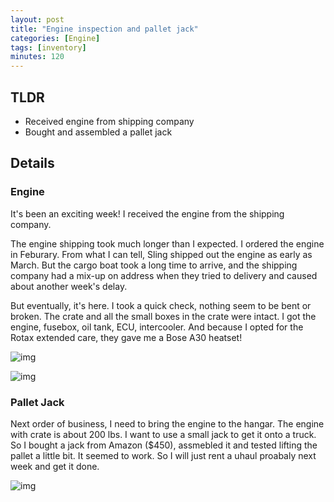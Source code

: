 ```yaml
---
layout: post
title: "Engine inspection and pallet jack"
categories: [Engine]
tags: [inventory]
minutes: 120
---
```


## TLDR

- Received engine from shipping company
- Bought and assembled a pallet jack

## Details

### Engine

It's been an exciting week! I received the engine from the shipping company.

The engine shipping took much longer than I expected. I ordered the engine in Feburary. From what I can tell, Sling shipped out the engine as early as March. But the cargo boat took a long time to arrive, and the shipping company had a mix-up on address when they tried to delivery and caused about another week's delay.

But eventually, it's here. I took a quick check, nothing seem to be bent or broken. The crate and all the small boxes in the crate were intact. I got the engine, fusebox, oil tank, ECU, intercooler. And because I opted for the Rotax extended care, they gave me a Bose A30 heatset!

![img](https://lh3.googleusercontent.com/pw/AP1GczPvc6-YTCJ75XwGeFP66ik6vX3NSxYtOWiKv7_ISizCiDUz1wBG2HenzE3X56UVggsoNgcJOvCG-D8OpfD3Jj4mpKCWhILsPjIkK35vz0cLcnXvRw2LqMqNB_XMf_b2APa2oao3-gUXD7pbzpmKBtFU-Q=w1159-h873-s-no-gm?authuser=0)

![img](https://lh3.googleusercontent.com/pw/AP1GczNT51aRDztX4IsrbZU7b1LJrQ-OubPhccwl_yuE9-eJSnqNaTF5oCdNjHMI188rc11A55tBoWt-DC251wdQEgrWzUzUL6KH7OWc8CuR7aOpDuIQIUaAvd-CZTJ15A5AjbgPKCx69a8EoLkKj3FKsIOHbA=w657-h873-s-no-gm?authuser=0)

### Pallet Jack

Next order of business, I need to bring the engine to the hangar. The engine with crate is about 200 lbs. I want to use a small jack to get it onto a truck. So I bought a jack from Amazon ($450), assmebled it and tested lifting the pallet a little bit. It seemed to work. So I will just rent a uhaul proabaly next week and get it done.

![img](https://lh3.googleusercontent.com/pw/AP1GczOLMF_8BudI-81IG6BCfQ9_fcV9RIpFn4b3f3gE5co7PDmEM_uKyy9_M0UY_9j1KV4dUL0h_RlRdv-HteMCuAnWYab35Eurz-Vz6cBKKeEF6fs36lMAwYaoJiRKL0KBq86aRDBqzXex1i5CWI4X7NQVpg=w1159-h873-s-no-gm?authuser=0)

